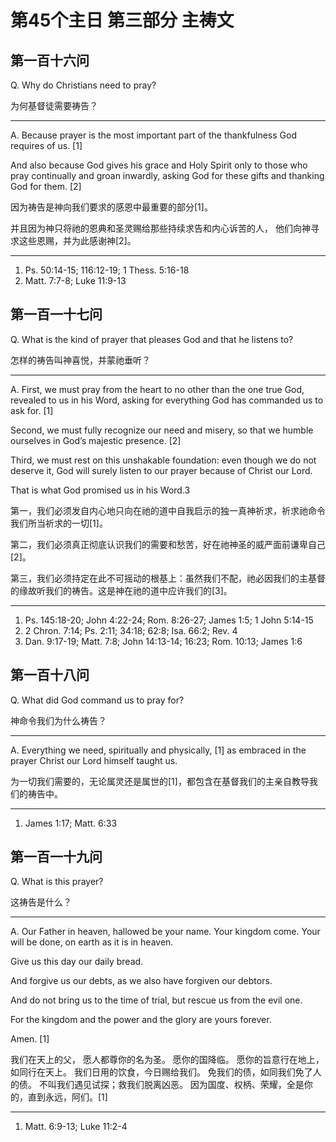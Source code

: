 # 第45个主日 第三部分 主祷文

## 第一百十六问

Q. Why do Christians need to pray?

为何基督徒需要祷告？

---

A. Because prayer is the most important part
of the thankfulness God requires of us. [1]

And also because God gives his grace and Holy Spirit
only to those who pray continually and groan inwardly,
asking God for these gifts
and thanking God for them. [2]

因为祷告是神向我们要求的感恩中最重要的部分[1]。

并且因为神只将祂的恩典和圣灵赐给那些持续求告和内心诉苦的人，
他们向神寻求这些恩赐，并为此感谢神[2]。

---

1. Ps. 50:14-15; 116:12-19; 1 Thess. 5:16-18
2. Matt. 7:7-8; Luke 11:9-13

## 第一百一十七问

Q. What is the kind of prayer
that pleases God and that he listens to?

怎样的祷告叫神喜悦，并蒙祂垂听？

---

A. First, we must pray from the heart
to no other than the one true God,
revealed to us in his Word,
asking for everything God has commanded us to ask for. [1]

Second, we must fully recognize our need and misery,
so that we humble ourselves in God’s majestic presence. [2]

Third, we must rest on this unshakable foundation:
even though we do not deserve it,
God will surely listen to our prayer
because of Christ our Lord.

That is what God promised us in his Word.3

第一，我们必须发自内心地只向在祂的道中自我启示的独一真神祈求，祈求祂命令我们所当祈求的一切[1]。

第二，我们必须真正彻底认识我们的需要和愁苦，好在祂神圣的威严面前谦卑自己[2]。

第三，我们必须持定在此不可摇动的根基上：虽然我们不配，祂必因我们的主基督的缘故听我们的祷告。这是神在祂的道中应许我们的[3]。

---

1. Ps. 145:18-20; John 4:22-24; Rom. 8:26-27; James 1:5; 1 John 5:14-15
2. 2 Chron. 7:14; Ps. 2:11; 34:18; 62:8; Isa. 66:2; Rev. 4
3. Dan. 9:17-19; Matt. 7:8; John 14:13-14; 16:23; Rom. 10:13; James 1:6

## 第一百十八问

Q. What did God command us to pray for?

神命令我们为什么祷告？

---

A. Everything we need, spiritually and physically, [1]
as embraced in the prayer
Christ our Lord himself taught us.

为一切我们需要的，无论属灵还是属世的[1]，都包含在基督我们的主亲自教导我们的祷告中。

---

1. James 1:17; Matt. 6:33

## 第一百一十九问

Q. What is this prayer?

这祷告是什么？

---

A. Our Father in heaven,
hallowed be your name.
Your kingdom come.
Your will be done, on earth as it is in heaven.

Give us this day our daily bread.

And forgive us our debts, as we also have forgiven our debtors.

And do not bring us to the time of trial, but rescue us from the evil one.

For the kingdom and the power and the glory are yours forever.

Amen. [1]

我们在天上的父，
愿人都尊你的名为圣。
愿你的国降临。
愿你的旨意行在地上，如同行在天上。
我们日用的饮食，今日赐给我们。
免我们的债，如同我们免了人的债。
不叫我们遇见试探；救我们脱离凶恶。
因为国度、权柄、荣耀，全是你的，直到永远，阿们。[1]

---

1. Matt. 6:9-13; Luke 11:2-4
